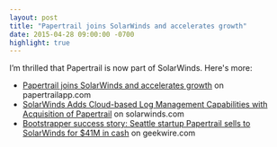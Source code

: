 ```yaml
---
layout: post
title: "Papertrail joins SolarWinds and accelerates growth"
date: 2015-04-28 09:00:00 -0700
highlight: true
---
```


I’m thrilled that Papertrail is now part of SolarWinds. Here's more:

* [Papertrail joins SolarWinds and accelerates growth](http://blog.papertrailapp.com/papertrail-joins-solarwinds-and-accelerates-growth/) on papertrailapp.com
* [SolarWinds Adds Cloud-based Log Management Capabilities with Acquisition of Papertrail](http://www.solarwinds.com/company/newsroom/press_releases/solarwinds_adds_cloud_based_log_management_acquisition_of_papertrail.aspx) on solarwinds.com
* [Bootstrapper success story: Seattle startup Papertrail sells to SolarWinds for $41M in cash](https://www.geekwire.com/2015/bootstrapper-success-story-seattle-startup-papertrail-sells-to-solarwinds-for-41m-in-cash/) on geekwire.com
